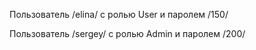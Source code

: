 Пользователь /elina/ c ролью User и паролем /150/

Пользователь /sergey/ c ролью Admin и паролем /200/
